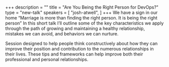 +++
description = ""
title = "Are You Being the Right Person for DevOps?"
type = "new-talk"
speakers = [
        "josh-atwell",
]
+++
We have a sign in our home “Marriage is more than finding the right person. It is being the right person” In this short talk I’ll outline some of the key characteristics we apply through the path of growing and maintaining a healthy relationship, mistakes we can avoid, and behaviors we can nurture.

Session designed to help people think constructively about how they can improve their position and contribution to the numerous relationships in their lives. These tips and frameworks can help improve both their professional and personal relationships.